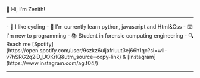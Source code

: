 👋 Hi, I'm Zenith!
<hr>
- 🚴 I like cycling
- 🌱 I'm currently learn python, javascript and Html&Css
- ⌨️ I'm new to programming
- 📚 Student in forensic computing engineering
- 🔍 Reach me
 [Spotify](https://open.spotify.com/user/9szkz6uljafriuut3ej66h1qc?si=wll-v7hSRG2q2iD_UOKrIQ&utm_source=copy-link) &
 [Instagram](https://www.instagram.com/ag.f04/)
<hr>






<!---
Zenith48/Zenith48 is a ✨ special ✨ repository because its `README.md` (this file) appears on your GitHub profile.
You can click the Preview link to take a look at your changes.
--->
